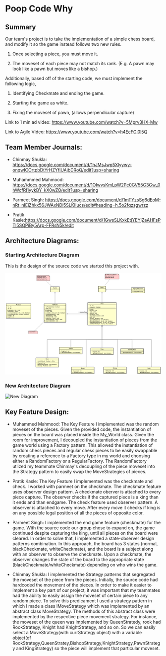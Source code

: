 # Poop Code Why

## Summary 

Our team's project is to take the implementation of a simple chess board, and modify it so the game instead follows two new rules.

1. Once selecting a piece, you must move it.

1. The moveset of each piece may not match its rank. (E.g. A pawn may look like a pawn but moves like a bishop.)

Additionally, based off of the starting code, we must implement the following logic, 

1. Identifying Checkmate and ending the game.

1. Starting the game as white.

1. Fixing the moveset of pawn, (allows perpendicular capture) 

Link to 1 min ad video: https://www.youtube.com/watch?v=5Mprv3HX-Mw

Link to Agile Video: https://www.youtube.com/watch?v=h4EcFGi0l5Q

## Team Member Journals:

* Chinmay Shukla: https://docs.google.com/document/d/1hJMsJwp5Xlyywy-onqwICOrtpbDtYrHZYfIUAjbDRoQ/edit?usp=sharing

* Muhammmed Mahmood: https://docs.google.com/document/d/1OIwvsKmLpW2Pc0GV55G3Gw_0hWcfRI1yykBY_kX0wZQ/edit?usp=sharing

* Parmeet Singh: https://docs.google.com/document/d/1mTYzsSg6dEoM-nRt_nIEjZhkx56JWAxNDi5SLKIIucs/edit#heading=h.5o2fqzsgwrzz

* Pratik Kasle:https://docs.google.com/document/d/1GwsSLKxkEtjYEYjZaAHFsPTI5SQPiBy5Arp-FFRsN5k/edit

## Architecture Diagrams:

### Starting Architecture Diagram

This is the design of the source code we started this project with.

![Old Diagram](/diagrams/old-design.png)

### New Architecture Diagram


![New Diagram](https://user-images.githubusercontent.com/89881906/144729744-41212a56-3820-4dca-8fb3-bc4a89f6d968.png)




## Key Feature Design:

* Muhammed Mahmood: The Key Feature I implemented was the random moveset of the pieces. Given the provided code, the instantiation of pieces on the board was placed inside the My_World class. Given the room for improvement, I decoupled the instantiation of pieces from the game world using a Factory pattern. This allowed the instantiation of random chess pieces and regular chess pieces to be easily swappable by creating a reference to a Factory type in my world and choosing either a RandomFactory or a RegularFactory. The RandomFactory utlized my teammate Chinmay's decoupling of the piece moveset into the Strategy pattern to easily swap the MoveStrategies of pieces.   

* Pratik Kasle: The Key Feature I implemented was the checkmate and check. I worked with parmeet on the checkmate. The checkmate feature uses observer design pattern. A checkmate oberver is attached to every piece capture. The observer checks if the captured piece is a king than it ends and than endgame. The check feature used observer pattern. A observer is attached to every move. After every move it checks if king is on any possible legal position of all the pieces of opposite color. 

* Parmeet Singh: I implemented the end game feature (checkmate) for the game. With the source code our group chose to expand on, the game continued despite capturing the king, until all pieces on the board were cleared. In order to solve that, I implemented a state-observer design patterns combination. In this approach, the board has 3 states (normal, blackCheckmate, whiteCheckmate), and the board is a subject along with an observer to observe the checkmate. Upon a checkmate, the observer changes the state of the board to the appropriate state (blackCheckmate/whiteCheckmate) depending on who wins the game.

* Chinmay Shukla: I implemented the Strategy patterns that segregated the moveset of the piece from the pieces. Initially, the source code had hardcoded the movement of the pieces. In order to make it easier to implement a key part of our project, it was important that my teammates had the ability to easily assign the moveset of certain piece to any random piece. To solve this predicament I used a strategy pattern in which I made a class IMoveStrategy which was implemented by an abstract class MoveStrategy. The methods of this abstract class were implemented by the respective piece movement strategy. For instance, the moveset of the queen was implemented by QueenStratedy, rook had RookStrategy, Knight had KnightStrategy, and so on. So we can easily select a MoveStrategy(with currStrategy object) with a variable object(of RookStrategy,QueenStratey,BishopStrategy,KnightStrategy,PawnStrategy and KingStrategy) so the piece will implement that particular moveset.












